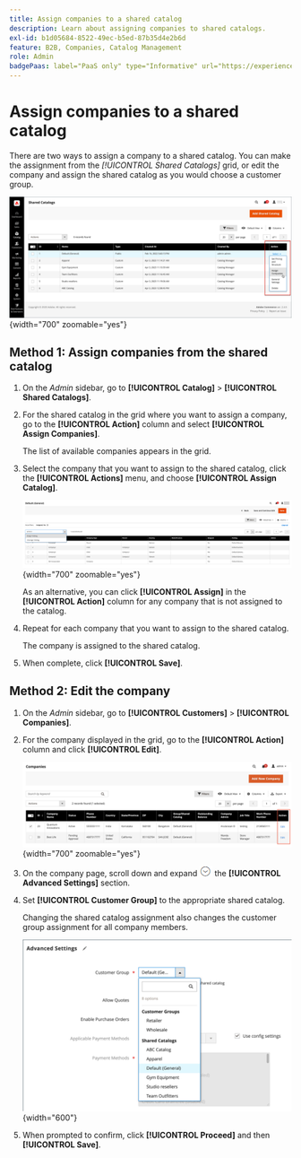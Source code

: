 ```yaml
---
title: Assign companies to a shared catalog
description: Learn about assigning companies to shared catalogs.
exl-id: b1d05684-8522-49ec-b5ed-87b35d4e2b6d
feature: B2B, Companies, Catalog Management
role: Admin
badgePaas: label="PaaS only" type="Informative" url="https://experienceleague.adobe.com/en/docs/commerce/user-guides/product-solutions" tooltip="Applies to Adobe Commerce on Cloud projects (Adobe-managed PaaS infrastructure) and on-premises projects only."
---
```

# Assign companies to a shared catalog

There are two ways to assign a company to a shared catalog. You can make the assignment from the _[!UICONTROL Shared Catalogs]_ grid, or edit the company and assign the shared catalog as you would choose a customer group.

![Assign Companies](./assets/shared-catalog-assign-companies.png){width="700" zoomable="yes"}

## Method 1: Assign companies from the shared catalog

1. On the _Admin_ sidebar, go to **[!UICONTROL Catalog]** > **[!UICONTROL Shared Catalogs]**.

1. For the shared catalog in the grid where you want to assign a company, go to the **[!UICONTROL Action]** column and select **[!UICONTROL Assign Companies]**.

   The list of available companies appears in the grid.

1. Select the company that you want to assign to the shared catalog, click the **[!UICONTROL Actions]** menu, and choose **[!UICONTROL Assign Catalog]**.

   ![Available Companies](./assets/shared-catalog-assign-companies-grid-view.png){width="700" zoomable="yes"}

   As an alternative, you can click **[!UICONTROL Assign]** in the **[!UICONTROL Action]** column for any company that is not assigned to the catalog.

1. Repeat for each company that you want to assign to the shared catalog.

   The company is assigned to the shared catalog.

1. When complete, click **[!UICONTROL Save]**.

## Method 2: Edit the company

1. On the _Admin_ sidebar, go to **[!UICONTROL Customers]** > **[!UICONTROL Companies]**.

1. For the company displayed in the grid, go to the **[!UICONTROL Action]** column and click **[!UICONTROL Edit]**.

   ![Edit Company](./assets/companies-grid-edit.png){width="700" zoomable="yes"}

1. On the company page, scroll down and expand ![Expansion selector](../assets/icon-display-expand.png) the **[!UICONTROL Advanced Settings]** section.

1. Set **[!UICONTROL Customer Group]** to the appropriate shared catalog.

   Changing the shared catalog assignment also changes the customer group assignment for all company members.

   ![Customer Groups / Shared Catalogs](./assets/company-advanced-settings-customer-group-admin.png){width="600"}

1. When prompted to confirm, click **[!UICONTROL Proceed]** and then **[!UICONTROL Save]**.
